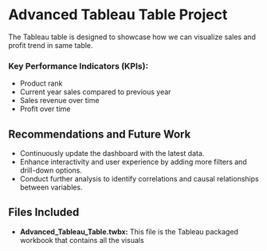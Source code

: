 # Advanced Tableau Table Project

The Tableau table is designed to showcase how we can visualize sales and profit trend in same table. 

### Key Performance Indicators (KPIs):
  - Product rank
  - Current year sales compared to previous year
  - Sales revenue over time
  - Profit over time
  
## Recommendations and Future Work
- Continuously update the dashboard with the latest data.
- Enhance interactivity and user experience by adding more filters and drill-down options.
- Conduct further analysis to identify correlations and causal relationships between variables.

## Files Included
- **Advanced_Tableau_Table.twbx:** This file is the Tableau packaged workbook that contains all the visuals
